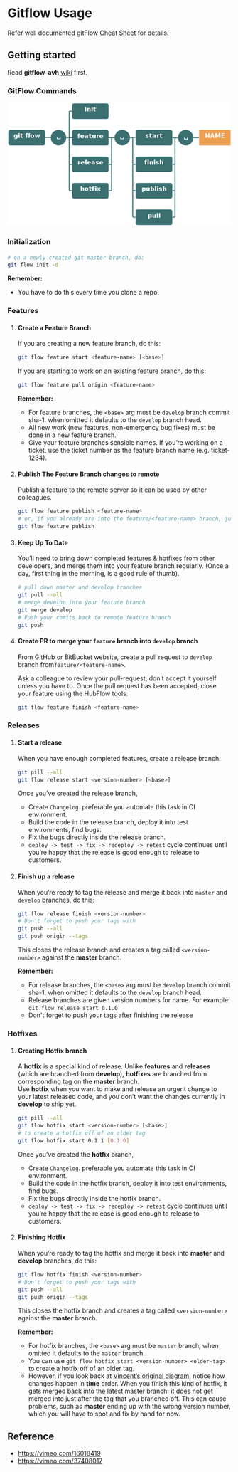 # Gitflow Usage

Refer well documented gitFlow [Cheat Sheet](http://danielkummer.github.io/git-flow-cheatsheet/) for details.

## Getting started

Read  __gitflow-avh__ [wiki](https://github.com/petervanderdoes/gitflow-avh/wiki) first.

### GitFlow Commands

![Gitflow](../images/git-flow-commands.png)


### Initialization

```bash
# on a newly created git master branch, do:
git flow init -d
```

__Remember:__

- You have to do this every time you clone a repo.

### Features

1.  #### Create a Feature Branch

    If you are creating a new feature branch, do this:
    ```bash
    git flow feature start <feature-name> [<base>]
    ```
    
    If you are starting to work on an existing feature branch, do this:
    ```bash
    git flow feature pull origin <feature-name>
    ```
    
    __Remember:__
    - For feature branches, the `<base>` arg must be `develop` branch commit sha-1. when omitted it defaults to the `develop` branch head.
    - All new work (new features, non-emergency bug fixes) must be done in a new feature branch.
    - Give your feature branches sensible names. If you’re working on a ticket, use the ticket number as the feature branch name (e.g. ticket-1234).

2. #### Publish The Feature Branch changes to __remote__

    Publish a feature to the remote server so it can be used by other colleagues.
    ```bash
    git flow feature publish <feature-name>
    # or, if you already are into the feature/<feature-name> branch, just issue:
    git flow feature publish
    ```
    
3. #### Keep Up To Date

    You’ll need to bring down completed features & hotfixes from other developers, and merge them into your feature branch regularly. (Once a day, first thing in the morning, is a good rule of thumb).

    ```bash
    # pull down master and develop branches
    git pull --all
    # merge develop into your feature branch
    git merge develop
    # Push your comits back to remote feature branch
    git push
    ```
   
4. #### Create PR to merge your `feature` branch into `develop` branch
   
   From GitHub or BitBucket website, create a pull request to `develop` branch from`feature/<feature-name>`.
   
    Ask a colleague to review your pull-request; don’t accept it yourself unless you have to. Once the pull request has been accepted, close your feature using the HubFlow tools:
    ```bash
    git flow feature finish <feature-name>
    ```

### Releases

1. #### Start a release

    When you have enough completed features, create a release branch:
    ```bash
    git pill --all
    git flow release start <version-number> [<base>]
   ```

    Once you’ve created the release branch,
    - Create `Changelog`. preferable you automate this task in CI environment. 
    - Build the code in the release branch, deploy it into test environments, find bugs. 
    - Fix the bugs directly inside the release branch.
    - `deploy -> test -> fix -> redeploy -> retest` cycle continues until you’re happy that the release is good enough to release to customers.



2. #### Finish up a release

    When you’re ready to tag the release and merge it back into `master` and `develop` branches, do this:
    ```bash
    git flow release finish <version-number>
    # Don't forget to push your tags with
    git push --all
    git push origin --tags
    ```
    This closes the release branch and creates a tag called `<version-number>` against the __master__ branch.
   
    __Remember:__
    - For release branches, the `<base>` arg must be `develop` branch commit sha-1. when omitted it defaults to the `develop` branch head.
    - Release branches are given version numbers for name. For example:  `git flow release start 0.1.0`
    - Don't forget to push your tags after finishing the release

### Hotfixes

1. #### Creating Hotfix branch

    A __hotfix__ is a special kind of release. Unlike __features__ and __releases__ (which are branched from __develop__), __hotfixes__ are branched from corresponding tag on the __master__ branch.<br/>
    Use __hotfix__  when you want to make and release an urgent change to your latest released code, and you don’t want the changes currently in __develop__ to ship yet.

    ```bash
    git pill --all
    git flow hotfix start <version-number> [<base>]
    # to create a hotfix off of an older tag
    git flow hotfix start 0.1.1 [0.1.0]
   ```

    Once you’ve created the __hotfix__ branch,
    - Create `Changelog`. preferable you automate this task in CI environment. 
    - Build the code in the hotfix branch, deploy it into test environments, find bugs. 
    - Fix the bugs directly inside the hotfix branch.
    - `deploy -> test -> fix -> redeploy -> retest` cycle continues until you’re happy that the release is good enough to release to customers.

2. #### Finishing Hotfix

    When you’re ready to tag the hotfix and merge it back into __master__ and __develop__ branches, do this:
    ```bash
    git flow hotfix finish <version-number>
    # Don't forget to push your tags with
    git push --all
    git push origin --tags
    ```
    This closes the hotfix branch and creates a tag called `<version-number>` against the __master__ branch.

    __Remember:__
    - For hotfix branches, the `<base>` arg must be `master` branch, when omitted it defaults to the  `master` branch.
    - You can use `git flow hotfix start <version-number> <older-tag>` to create a hotfix off of an older tag. 
    - However, if you look back at [Vincent’s original diagram](http://nvie.com/posts/a-successful-git-branching-model/), notice how changes happen in __time__ order.
    When you finish this kind of hotfix, it gets merged back into the latest master branch; it does not get merged into just after the tag that you branched off. This can cause problems, such as __master__ ending up with the wrong version number, which you will have to spot and fix by hand for now.
 

 
## Reference
- https://vimeo.com/16018419
- https://vimeo.com/37408017